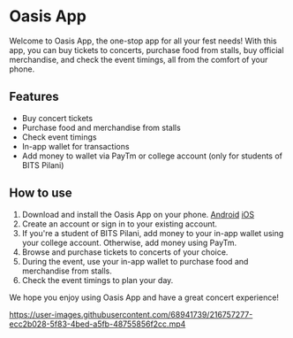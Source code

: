 # Oasis App

Welcome to Oasis App, the one-stop app for all your fest needs! With this app, you can buy tickets to concerts, purchase food from stalls, buy official merchandise, and check the event timings, all from the comfort of your phone.

## Features
- Buy concert tickets
- Purchase food and merchandise from stalls
- Check event timings
- In-app wallet for transactions
- Add money to wallet via PayTm or college account (only for students of BITS Pilani)

## How to use
1. Download and install the Oasis App on your phone. [Android](https://play.google.com/store/apps/details?id=com.dvm.oasis2k22&pli=1)     [iOS](https://apps.apple.com/us/app/oasis-2022/id6444257566?platform=iphone)
2. Create an account or sign in to your existing account.
3. If you're a student of BITS Pilani, add money to your in-app wallet using your college account. Otherwise, add money using PayTm.
4. Browse and purchase tickets to concerts of your choice.
5. During the event, use your in-app wallet to purchase food and merchandise from stalls.
6. Check the event timings to plan your day.

We hope you enjoy using Oasis App and have a great concert experience!



https://user-images.githubusercontent.com/68941739/216757277-ecc2b028-5f83-4bed-a5fb-48755856f2cc.mp4

